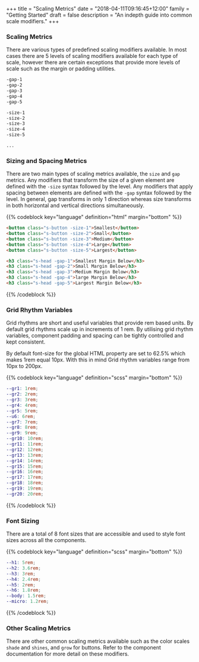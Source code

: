 +++
title = "Scaling Metrics"
date = "2018-04-11T09:16:45+12:00"
family = "Getting Started"
draft = false
description = "An indepth guide into common scale modifiers."
+++


### Scaling Metrics

There are various types of predefined scaling modifiers available. In most cases there are 5 levels of scaling modifiers available for each type of scale, however there are certain exceptions that provide more levels of scale such as the margin or padding utilities.

```html
-gap-1
-gap-2
-gap-3
-gap-4
-gap-5

-size-1
-size-2
-size-3
-size-4
-size-5

...
```

### Sizing and Spacing Metrics

There are two main types of scaling metrics available, the `size` and `gap` metrics. Any modifiers that transform the size of a given element are defined with the `-size` syntax followed by the level. Any modifiers that apply spacing between elements are defined with the `-gap` syntax followed by the level. In general, gap transforms in only 1 direction whereas size transforms in both horizontal and vertical directions simultaneously.

{{% codeblock key="language" definition="html" margin="bottom" %}}
```html
<button class="s-button -size-1">Smallest</button>
<button class="s-button -size-2">Small</button>
<button class="s-button -size-3">Medium</button>
<button class="s-button -size-4">Large</button>
<button class="s-button -size-5">Largest</button>

<h3 class="s-head -gap-1">Smallest Margin Below</h3>
<h3 class="s-head -gap-2">Small Margin Below</h3>
<h3 class="s-head -gap-3">Medium Margin Below</h3>
<h3 class="s-head -gap-4">large Margin Below</h3>
<h3 class="s-head -gap-5">Largest Margin Below</h3>
```
{{% /codeblock %}}

### Grid Rhythm Variables

Grid rhythms are short and useful variables that provide rem based units. By default grid rhythms scale up in increments of 1 rem. By utilising grid rhythm variables, component padding and spacing can be tightly controlled and kept consistent.

By default font-size for the global HTML property are set to 62.5% which makes 1rem equal 10px. With this in mind Grid rhythm variables range from 10px to 200px.

{{% codeblock key="language" definition="scss" margin="bottom" %}}
```scss
--gr1: 1rem;
--gr2: 2rem;
--gr3: 3rem;
--gr4: 4rem;
--gr5: 5rem;
--u6: 6rem;
--gr7: 7rem;
--gr8: 8rem;
--gr9: 9rem;
--gr10: 10rem;
--gr11: 11rem;
--gr12: 12rem;
--gr13: 13rem;
--gr14: 14rem;
--gr15: 15rem;
--gr16: 16rem;
--gr17: 17rem;
--gr18: 18rem;
--gr19: 19rem;
--gr20: 20rem;
```
{{% /codeblock %}}

### Font Sizing

There are a total of 8 font sizes that are accessible and used to style font sizes across all the components.

{{% codeblock key="language" definition="scss" margin="bottom" %}}
```scss
--h1: 5rem;
--h2: 3.6rem;
--h3: 3rem;
--h4: 2.4rem;
--h5: 2rem;
--h6: 1.8rem;
--body: 1.5rem;
--micro: 1.2rem;
```
{{% /codeblock %}}

### Other Scaling Metrics

There are other common scaling metrics available such as the color scales `shade` and `shines`, and `grow` for buttons. Refer to the component documentation for more detail on these modifiers.
